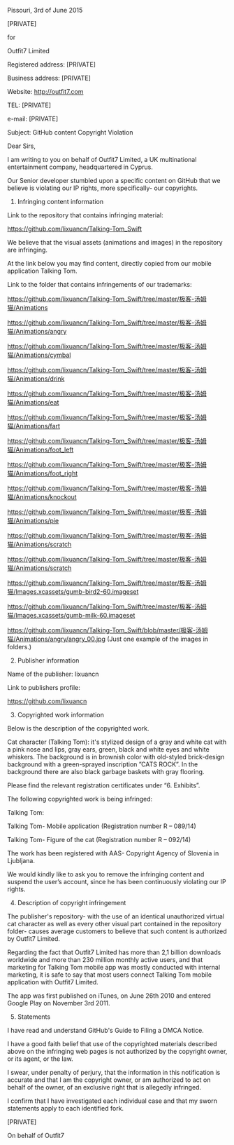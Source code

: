 Pissouri, 3rd of June 2015

[PRIVATE]

for

Outfit7 Limited

Registered address: [PRIVATE]

Business address: [PRIVATE]

Website: http://outfit7.com

TEL: [PRIVATE]

e-mail: [PRIVATE]




Subject: GitHub content Copyright Violation 

Dear Sirs,

I am writing to you on behalf of Outfit7 Limited, a UK multinational entertainment company, headquartered in Cyprus. 

Our Senior developer stumbled upon a specific content on GitHub that we believe is violating our IP rights, more specifically- our copyrights. 

1. Infringing content information

Link to the repository that contains infringing material: 

https://github.com/lixuancn/Talking-Tom_Swift

We believe that the visual assets (animations and images) in the repository are infringing. 

At the link below you may find content, directly copied from our mobile application Talking Tom.

Link to the folder that contains infringements of our trademarks: 

https://github.com/lixuancn/Talking-Tom_Swift/tree/master/极客-汤姆猫/Animations

https://github.com/lixuancn/Talking-Tom_Swift/tree/master/极客-汤姆猫/Animations/angry

https://github.com/lixuancn/Talking-Tom_Swift/tree/master/极客-汤姆猫/Animations/cymbal

https://github.com/lixuancn/Talking-Tom_Swift/tree/master/极客-汤姆猫/Animations/drink

https://github.com/lixuancn/Talking-Tom_Swift/tree/master/极客-汤姆猫/Animations/eat

https://github.com/lixuancn/Talking-Tom_Swift/tree/master/极客-汤姆猫/Animations/fart

https://github.com/lixuancn/Talking-Tom_Swift/tree/master/极客-汤姆猫/Animations/foot_left

https://github.com/lixuancn/Talking-Tom_Swift/tree/master/极客-汤姆猫/Animations/foot_right

https://github.com/lixuancn/Talking-Tom_Swift/tree/master/极客-汤姆猫/Animations/knockout

https://github.com/lixuancn/Talking-Tom_Swift/tree/master/极客-汤姆猫/Animations/pie

https://github.com/lixuancn/Talking-Tom_Swift/tree/master/极客-汤姆猫/Animations/scratch

https://github.com/lixuancn/Talking-Tom_Swift/tree/master/极客-汤姆猫/Animations/scratch

https://github.com/lixuancn/Talking-Tom_Swift/tree/master/极客-汤姆猫/Images.xcassets/gumb-bird2-60.imageset

https://github.com/lixuancn/Talking-Tom_Swift/tree/master/极客-汤姆猫/Images.xcassets/gumb-milk-60.imageset

https://github.com/lixuancn/Talking-Tom_Swift/blob/master/极客-汤姆猫/Animations/angry/angry_00.jpg (Just one example of the images in folders.)

2. Publisher information

Name of the publisher: lixuancn

Link to publishers profile: 

https://github.com/lixuancn


3. Copyrighted work information

Below is the description of the copyrighted work.

Cat character (Talking Tom): it's stylized design of a gray and white cat with a pink nose and lips, gray ears, green, black and white eyes and white whiskers.
The background is in brownish color with old-styled brick-design background with a green-sprayed inscription ”CATS ROCK”. In the background there are also black garbage baskets with gray flooring.

Please find the relevant registration certificates under “6. Exhibits”.

The following copyrighted work is being infringed:

Talking Tom:

Talking Tom- Mobile application (Registration number R – 089/14)

Talking Tom- Figure of the cat (Registration number R – 092/14)

The work has been registered with AAS- Copyright Agency of Slovenia in Ljubljana. 

We would kindly like to ask you to remove the infringing content and suspend the user’s account, since he has been continuously violating our IP rights. 

4. Description of copyright infringement

The publisher's repository- with the use of an identical unauthorized virtual cat character as well as every other visual part contained in the repository folder- causes average customers to believe that such content is authorized by Outfit7 Limited.

Regarding the fact that Outfit7 Limited has more than 2,1 billion downloads worldwide and more than 230 million monthly active users, and that marketing for Talking Tom mobile app was mostly conducted with internal marketing, it is safe to say that most users connect Talking Tom mobile application with Outfit7 Limited. 

The app was first published on iTunes, on June 26th 2010 and entered Google Play on November 3rd 2011.

5. Statements

I have read and understand GitHub's Guide to Filing a DMCA Notice.

I have a good faith belief that use of the copyrighted materials described above on the infringing web pages is not authorized by the copyright owner, or its agent, or the law.

I swear, under penalty of perjury, that the information in this notification is accurate and that I am the copyright owner, or am authorized to act on behalf of the owner, of an exclusive right that is allegedly infringed.

I confirm that I have investigated each individual case and that my sworn statements apply to each identified fork.


[PRIVATE]

On behalf of Outfit7 
